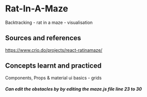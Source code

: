 # Rat-In-A-Maze

Backtracking - rat in a maze - visualisation

## Sources and references 

https://www.crio.do/projects/react-ratinamaze/

## Concepts learnt and practiced 

Components, Props & material ui basics - grids 


##### Can edit the obstacles by by editing the maze.js file line 23 to 30
